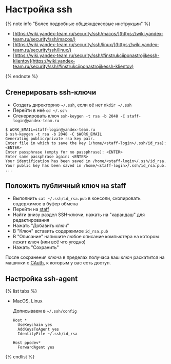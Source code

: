 # Настройка ssh

{% note info "Более подробные общеяндексовые инструкции" %}

- [https://wiki.yandex-team.ru/security/ssh/macos/](https://wiki.yandex-team.ru/security/ssh/macos/)
- [https://wiki.yandex-team.ru/security/ssh/linux/](https://wiki.yandex-team.ru/security/ssh/linux/)
- [https://wiki.yandex-team.ru/security/ssh/#instrukciiponastrojjkessh-klientov](https://wiki.yandex-team.ru/security/ssh/#instrukciiponastrojjkessh-klientov)

{% endnote %}

## Сгенерировать ssh-ключи

- Создать директорию `~/.ssh`, если её нет `mkdir ~/.ssh`
- Перейти в неё `cd ~/.ssh`
- Сгенерировать ключ `ssh-keygen -t rsa -b 2048 -C staff-login@yandex-team.ru`

```
$ WORK_EMAIL=staff-login@yandex-team.ru
$ ssh-keygen -t rsa -b 2048 -C $WORK_EMAIL
Generating public/private rsa key pair.
Enter file in which to save the key (/home/<staff-login>/.ssh/id_rsa): <ENTER>
Enter passphrase (empty for no passphrase): <ENTER>
Enter same passphrase again: <ENTER>
Your identification has been saved in /home/<staff-login>/.ssh/id_rsa.
Your public key has been saved in /home/<staff-login>/.ssh/id_rsa.pub.
...
```

## Положить публичный ключ на staff

- Выполнить `cat ~/.ssh/id_rsa.pub` в консоли, скопировать содержимое в буфер обмена
- Перейти на [staff](https://staff.yandex-team.ru)
- Найти внизу раздел SSH-ключи, нажать на "карандаш" для редактирования
- Нажать "Добавить ключ"
- В "Ключ" вставить содержимое `id_rsa.pub`
- В "Описание" напишите любое описание компьютера на котором лежит ключ (или всё что угодно)
- Нажать "Сохранить"

После сохранения ключа в пределах получаса ваш ключ раскатится на машинки
с [CAuth](https://wiki.yandex-team.ru/intranet/cauth/), к которым у вас есть доступ.

## Настройка ssh-agent

{% list tabs %}

- MacOS, Linux

  Дописываем в `~/.ssh/config`
  ```
  Host *
    UseKeychain yes
    AddKeysToAgent yes
    IdentityFile ~/.ssh/id_rsa
    
  Host ppcdev*
    ForwardAgent yes
  ```

{% endlist %}
